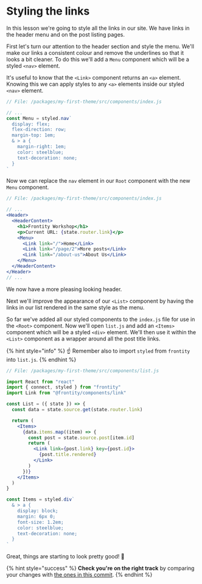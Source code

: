 # Styling the links

In this lesson we're going to style all the links in our site. We have links in the header menu and on the post listing pages.

First let's turn our attention to the header section and style the menu. We'll make our links a consistent colour and remove the underlines so that it looks a bit cleaner. To do this we'll add a `Menu` component which will be a styled `<nav>` element.

It's useful to know that the `<Link>` component returns an `<a>` element. Knowing this we can apply styles to any `<a>` elements inside our styled `<nav>` element.

```jsx
// File: /packages/my-first-theme/src/components/index.js

// ...
const Menu = styled.nav`
  display: flex;
  flex-direction: row;
  margin-top: 1em;
  & > a {
    margin-right: 1em;
    color: steelblue;
    text-decoration: none;
  }
`
```

Now we can replace the `nav` element in our `Root` component with the new `Menu` component.

```jsx
// File: /packages/my-first-theme/src/components/index.js

// ...
<Header>
  <HeaderContent>
    <h1>Frontity Workshop</h1>
    <p>Current URL: {state.router.link}</p>
    <Menu>
      <Link link="/">Home</Link>
      <Link link="/page/2">More posts</Link>
      <Link link="/about-us">About Us</Link>
    </Menu>
  </HeaderContent>
</Header>
// ...
```

We now have a more pleasing looking header.

Next we'll improve the appearance of our `<List>` component by having the links in our list rendered in the same style as the menu.

So far we've added all our styled components to the `index.js` file for use in the `<Root>` component. Now we'll open `list.js` and add an `<Items>` component which will be a styled `<div>` element. We'll then use it within the `<List>` component as a wrapper around all the post title links.

{% hint style="info" %}
☝️ Remember also to import `styled` from `frontity` into `list.js`.
{% endhint %}

```jsx
// File: /packages/my-first-theme/src/components/list.js

import React from "react"
import { connect, styled } from "frontity"
import Link from "@frontity/components/link"

const List = ({ state }) => {
  const data = state.source.get(state.router.link)

  return (
    <Items>
      {data.items.map((item) => {
        const post = state.source.post[item.id]
        return (
          <Link link={post.link} key={post.id}>
            {post.title.rendered}
          </Link>
        )
      })}
    </Items>
  )
}

const Items = styled.div`
  & > a {
    display: block;
    margin: 6px 0;
    font-size: 1.2em;
    color: steelblue;
    text-decoration: none;
  }
`
```

Great, things are starting to look pretty good! 🎉

{% hint style="success" %}
**Check you're on the right track** by comparing your changes with [the ones in this commit](https://github.com/frontity-demos/tutorial-hello-frontity/commit/0f8ed3e17c0daaf151935bdf72ad04cbc6be9bd6).
{% endhint %}
